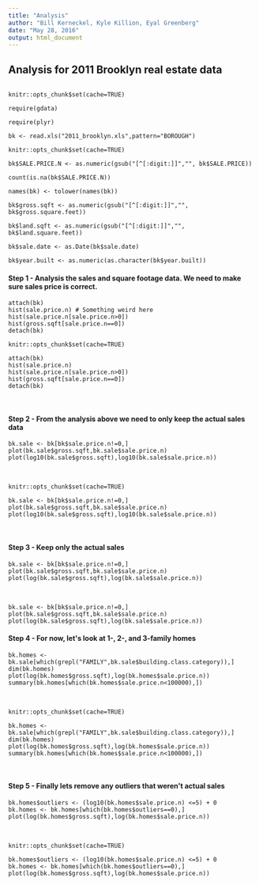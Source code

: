 ```yaml
---
title: "Analysis"
author: "Bill Kerneckel, Kyle Killion, Eyal Greenberg"
date: "May 28, 2016"
output: html_document
---
```


## Analysis for 2011 Brooklyn real estate data

```{r setup2, include=FALSE}

knitr::opts_chunk$set(cache=TRUE)

require(gdata)

require(plyr)

bk <- read.xls("2011_brooklyn.xls",pattern="BOROUGH")
```
```{r setup3, include=FALSE}
knitr::opts_chunk$set(cache=TRUE)

bk$SALE.PRICE.N <- as.numeric(gsub("[^[:digit:]]","", bk$SALE.PRICE))

count(is.na(bk$SALE.PRICE.N))

names(bk) <- tolower(names(bk)) 

bk$gross.sqft <- as.numeric(gsub("[^[:digit:]]","", bk$gross.square.feet))

bk$land.sqft <- as.numeric(gsub("[^[:digit:]]","", bk$land.square.feet))

bk$sale.date <- as.Date(bk$sale.date)

bk$year.built <- as.numeric(as.character(bk$year.built))
```

#### Step 1 - Analysis the sales and square footage data. We need to make sure sales price is correct.
`````````````
attach(bk)
hist(sale.price.n) # Something weird here
hist(sale.price.n[sale.price.n>0])
hist(gross.sqft[sale.price.n==0])
detach(bk)
`````````````

```{r}
knitr::opts_chunk$set(cache=TRUE)

attach(bk)
hist(sale.price.n)
hist(sale.price.n[sale.price.n>0])
hist(gross.sqft[sale.price.n==0])
detach(bk)
```

<br>

#### Step 2 - From the analysis above we need to only keep the actual sales data
`````````````
bk.sale <- bk[bk$sale.price.n!=0,]
plot(bk.sale$gross.sqft,bk.sale$sale.price.n)
plot(log10(bk.sale$gross.sqft),log10(bk.sale$sale.price.n))
`````````````
<br>

```{r}
knitr::opts_chunk$set(cache=TRUE)

bk.sale <- bk[bk$sale.price.n!=0,]
plot(bk.sale$gross.sqft,bk.sale$sale.price.n)
plot(log10(bk.sale$gross.sqft),log10(bk.sale$sale.price.n))
```

<br>

#### Step 3 - Keep only the actual sales 
`````````````
bk.sale <- bk[bk$sale.price.n!=0,]
plot(bk.sale$gross.sqft,bk.sale$sale.price.n)
plot(log(bk.sale$gross.sqft),log(bk.sale$sale.price.n))
`````````````
<br>

```{r}
bk.sale <- bk[bk$sale.price.n!=0,]
plot(bk.sale$gross.sqft,bk.sale$sale.price.n)
plot(log(bk.sale$gross.sqft),log(bk.sale$sale.price.n))
```


#### Step 4 - For now, let's look at 1-, 2-, and 3-family homes
`````````````
bk.homes <- bk.sale[which(grepl("FAMILY",bk.sale$building.class.category)),]
dim(bk.homes)
plot(log(bk.homes$gross.sqft),log(bk.homes$sale.price.n))
summary(bk.homes[which(bk.homes$sale.price.n<100000),])
`````````````
<br>

```{r}
knitr::opts_chunk$set(cache=TRUE)

bk.homes <- bk.sale[which(grepl("FAMILY",bk.sale$building.class.category)),]
dim(bk.homes)
plot(log(bk.homes$gross.sqft),log(bk.homes$sale.price.n))
summary(bk.homes[which(bk.homes$sale.price.n<100000),])
```

<br>

#### Step 5 - Finally lets remove any outliers that weren't actual sales
`````````````
bk.homes$outliers <- (log10(bk.homes$sale.price.n) <=5) + 0
bk.homes <- bk.homes[which(bk.homes$outliers==0),]
plot(log(bk.homes$gross.sqft),log(bk.homes$sale.price.n))
`````````````
<br>

```{r}
knitr::opts_chunk$set(cache=TRUE)

bk.homes$outliers <- (log10(bk.homes$sale.price.n) <=5) + 0
bk.homes <- bk.homes[which(bk.homes$outliers==0),]
plot(log(bk.homes$gross.sqft),log(bk.homes$sale.price.n))
```